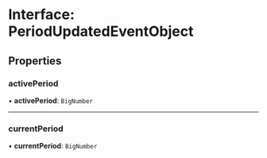 # Interface: PeriodUpdatedEventObject

## Properties

### activePeriod

• **activePeriod**: `BigNumber`

___

### currentPeriod

• **currentPeriod**: `BigNumber`

